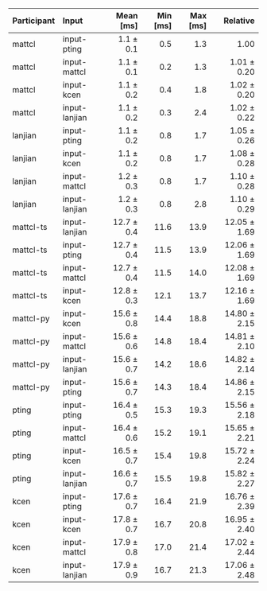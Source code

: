 | Participant | Input | Mean [ms] | Min [ms] | Max [ms] | Relative |
|:---|:---|---:|---:|---:|---:|
| mattcl | input-pting | 1.1 ± 0.1 | 0.5 | 1.3 | 1.00 |
| mattcl | input-mattcl | 1.1 ± 0.1 | 0.2 | 1.3 | 1.01 ± 0.20 |
| mattcl | input-kcen | 1.1 ± 0.2 | 0.4 | 1.8 | 1.02 ± 0.20 |
| mattcl | input-lanjian | 1.1 ± 0.2 | 0.3 | 2.4 | 1.02 ± 0.22 |
| lanjian | input-pting | 1.1 ± 0.2 | 0.8 | 1.7 | 1.05 ± 0.26 |
| lanjian | input-kcen | 1.1 ± 0.2 | 0.8 | 1.7 | 1.08 ± 0.28 |
| lanjian | input-mattcl | 1.2 ± 0.3 | 0.8 | 1.7 | 1.10 ± 0.28 |
| lanjian | input-lanjian | 1.2 ± 0.3 | 0.8 | 2.8 | 1.10 ± 0.29 |
| mattcl-ts | input-lanjian | 12.7 ± 0.4 | 11.6 | 13.9 | 12.05 ± 1.69 |
| mattcl-ts | input-pting | 12.7 ± 0.4 | 11.5 | 13.9 | 12.06 ± 1.69 |
| mattcl-ts | input-mattcl | 12.7 ± 0.4 | 11.5 | 14.0 | 12.08 ± 1.69 |
| mattcl-ts | input-kcen | 12.8 ± 0.3 | 12.1 | 13.7 | 12.16 ± 1.69 |
| mattcl-py | input-kcen | 15.6 ± 0.8 | 14.4 | 18.8 | 14.80 ± 2.15 |
| mattcl-py | input-mattcl | 15.6 ± 0.6 | 14.8 | 18.4 | 14.81 ± 2.10 |
| mattcl-py | input-lanjian | 15.6 ± 0.7 | 14.2 | 18.6 | 14.82 ± 2.14 |
| mattcl-py | input-pting | 15.6 ± 0.7 | 14.3 | 18.4 | 14.86 ± 2.15 |
| pting | input-pting | 16.4 ± 0.5 | 15.3 | 19.3 | 15.56 ± 2.18 |
| pting | input-mattcl | 16.4 ± 0.6 | 15.2 | 19.1 | 15.65 ± 2.21 |
| pting | input-kcen | 16.5 ± 0.7 | 15.4 | 19.8 | 15.72 ± 2.24 |
| pting | input-lanjian | 16.6 ± 0.7 | 15.5 | 19.8 | 15.82 ± 2.27 |
| kcen | input-pting | 17.6 ± 0.7 | 16.4 | 21.9 | 16.76 ± 2.39 |
| kcen | input-kcen | 17.8 ± 0.7 | 16.7 | 20.8 | 16.95 ± 2.40 |
| kcen | input-mattcl | 17.9 ± 0.8 | 17.0 | 21.4 | 17.02 ± 2.44 |
| kcen | input-lanjian | 17.9 ± 0.9 | 16.7 | 21.3 | 17.06 ± 2.48 |
